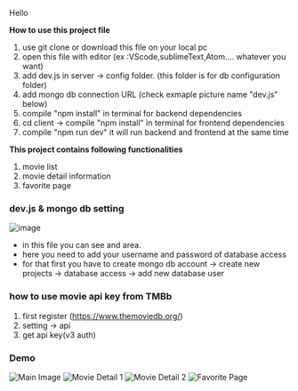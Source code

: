 Hello

**How to use this project file**

1. use git clone or download this file on your local pc
2. open this file with editor (ex :VScode,sublimeText,Atom.... whatever you want)
3. add dev.js in server -> config folder. (this folder is for db configuration folder)
4. add mongo db connection URL (check exmaple picture name "dev.js" below)
5. compile "npm install" in terminal for backend dependencies
6. cd client -> compile "npm install" in terminal for frontend dependencies
7. compile "npm run dev" it will run backend and frontend at the same time

**This project contains following functionalities**

1. movie list
2. movie detail information
3. favorite page

### dev.js & mongo db setting

![image](https://user-images.githubusercontent.com/45092135/99144619-a401cb00-2667-11eb-8bfa-b542c68a51cd.png)

- in this file you can see <username> and <password> area.
- here you need to add your username and password of database access
- for that first you have to create mongo db account -> create new projects -> database access -> add new database user

### how to use movie api key from TMBb

1. first register (https://www.themoviedb.org/)
2. setting -> api
3. get api key(v3 auth)

### Demo

![Main Image](https://user-images.githubusercontent.com/45092135/96421329-f087f100-11f6-11eb-8689-f76f0c38dba4.JPG)
![Movie Detail 1](https://user-images.githubusercontent.com/45092135/96421483-1f05cc00-11f7-11eb-96cb-c3fe507dac65.JPG)
![Movie Detail 2](https://user-images.githubusercontent.com/45092135/96421513-288f3400-11f7-11eb-8e13-10edac6affa4.JPG)
![Favorite Page](https://user-images.githubusercontent.com/45092135/96421597-3e045e00-11f7-11eb-9787-86b6a621ef01.JPG)
